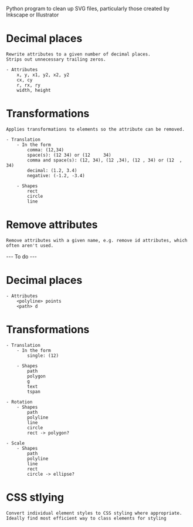 Python program to clean up SVG files, particularly those created by Inkscape or Illustrator

# Decimal places
    Rewrite attributes to a given number of decimal places.
    Strips out unnecessary trailing zeros.
    
    - Attributes
    	x, y, x1, y2, x2, y2
    	cx, cy
    	r, rx, ry
    	width, height

# Transformations
	Applies transformations to elements so the attribute can be removed.

    - Translation
        - In the form
            comma: (12,34)
            space(s): (12 34) or (12     34)
            comma and space(s): (12, 34), (12 ,34), (12 , 34) or (12  ,   34)
            decimal: (1.2, 3.4)
            negative: (-1.2, -3.4)
            
        - Shapes
            rect
            circle
            line
            
# Remove attributes
	Remove attributes with a given name, e.g. remove id attributes, which often aren't used.
    
--- To do ---

# Decimal places    
    - Attributes
    	<polyline> points
    	<path> d

# Transformations

    - Translation
        - In the form
            single: (12)
    
        - Shapes
            path
            polygon
            g
            text
            tspan
            
    - Rotation
        - Shapes
            path
            polyline
            line
            circle
            rect -> polygon?
            
    - Scale
        - Shapes
            path
            polyline
            line
            rect
            circle -> ellipse?
            
# CSS stlying
    Convert individual element styles to CSS styling where appropriate.
    Ideally find most efficient way to class elements for styling
